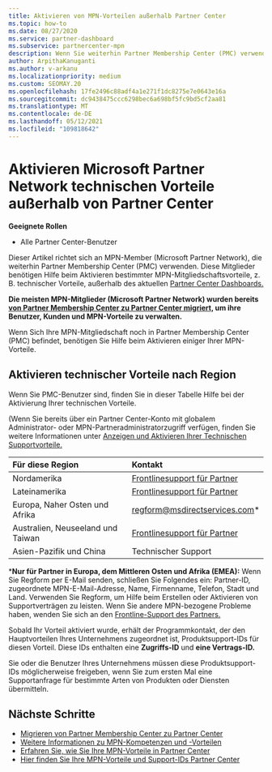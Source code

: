 ```yaml
---
title: Aktivieren von MPN-Vorteilen außerhalb Partner Center
ms.topic: how-to
ms.date: 08/27/2020
ms.service: partner-dashboard
ms.subservice: partnercenter-mpn
description: Wenn Sie weiterhin Partner Membership Center (PMC) verwenden, erfahren Sie, an wen Sie sich wenden sollten, um Ihre MPN-Vorteile für den technischen Support zu aktivieren und Ihnen Support-IDs zu bieten.
author: ArpithaKanuganti
ms.author: v-arkanu
ms.localizationpriority: medium
ms.custom: SEOMAY.20
ms.openlocfilehash: 17fe2496c88adf4a1e271f1dc8275e7e0643e16a
ms.sourcegitcommit: dc9438475ccc6298bec6a698bf5fc9bd5cf2aa81
ms.translationtype: MT
ms.contentlocale: de-DE
ms.lasthandoff: 05/12/2021
ms.locfileid: "109818642"
---
```

# <a name="activate-microsoft-partner-network-technical-benefits-outside-of-partner-center"></a>Aktivieren Microsoft Partner Network technischen Vorteile außerhalb von Partner Center


**Geeignete Rollen**

- Alle Partner Center-Benutzer

Dieser Artikel richtet sich an MPN-Member (Microsoft Partner Network), die weiterhin Partner Membership Center (PMC) verwenden. Diese Mitglieder benötigen Hilfe beim Aktivieren bestimmter MPN-Mitgliedschaftsvorteile, z. B. technischer Vorteile, außerhalb des aktuellen [Partner Center Dashboards.](https://partner.microsoft.com/dashboard)

**Die meisten MPN-Mitglieder (Microsoft Partner Network) wurden bereits [von Partner Membership Center zu Partner Center migriert,](prepare-pmc-pc-migration.md) um ihre Benutzer, Kunden und MPN-Vorteile zu verwalten.**

Wenn Sich Ihre MPN-Mitgliedschaft noch in Partner Membership Center (PMC) befindet, benötigen Sie Hilfe beim Aktivieren einiger Ihrer MPN-Vorteile.

## <a name="activate-technical-benefits-by-region"></a>Aktivieren technischer Vorteile nach Region

Wenn Sie PMC-Benutzer sind, finden Sie in dieser Tabelle Hilfe bei der Aktivierung Ihrer technischen Vorteile.

(Wenn Sie bereits über ein Partner Center-Konto mit globalem Administrator- oder MPN-Partneradministratorzugriff verfügen, finden Sie weitere Informationen unter [Anzeigen und Aktivieren Ihrer Technischen Supportvorteile.](mpn-benefits-technical-support.md#view-and-activate-your-technical-support-benefits)

|Für diese Region  | Kontakt |
|:--------|:------------|
|Nordamerika  | [Frontlinesupport für Partner](https://partner.microsoft.com/support?issueid=300-0042)  |
|Lateinamerika  | [Frontlinesupport für Partner](https://partner.microsoft.com/support?issueid=300-0042)  |
|Europa, Naher Osten und Afrika  | [regform@msdirectservices.com](mailto:regform@msdirectservices.com)*  |
|Australien, Neuseeland und Taiwan  | [Frontlinesupport für Partner](https://partner.microsoft.com/support?issueid=300-0042)  |
|Asien-Pazifik und China  | Technischer Support  |

\***Nur für Partner in Europa, dem Mittleren Osten und Afrika (EMEA):** Wenn Sie Regform per E-Mail senden, schließen Sie Folgendes ein: Partner-ID, zugeordnete MPN-E-Mail-Adresse, Name, Firmenname, Telefon, Stadt und Land. Verwenden Sie Regform, um Hilfe beim Erstellen oder Aktivieren von Supportverträgen zu leisten. Wenn Sie andere MPN-bezogene Probleme haben, wenden Sie sich an den [Frontline-Support des Partners.](https://partner.microsoft.com/support?issueid=300-0042)

Sobald Ihr Vorteil aktiviert wurde, erhält der Programmkontakt, der den Hauptvorteilen Ihres Unternehmens zugeordnet ist, Produktsupport-IDs für diesen Vorteil. Diese IDs enthalten eine **Zugriffs-ID** und **eine Vertrags-ID.** 

Sie oder die Benutzer Ihres Unternehmens müssen diese Produktsupport-IDs möglicherweise freigeben, wenn Sie zum ersten Mal eine Supportanfrage für bestimmte Arten von Produkten oder Diensten übermitteln.

## <a name="next-steps"></a>Nächste Schritte

- [Migrieren von Partner Membership Center zu Partner Center](prepare-pmc-pc-migration.md)
- [Weitere Informationen zu MPN-Kompetenzen und -Vorteilen](learn-about-competencies.md)
- [Erfahren Sie, wie Sie Ihre MPN-Vorteile in Partner Center](manage-your-partner-network-benefits.md)
- [Hier finden Sie Ihre MPN-Vorteile und Support-IDs Partner Center](mpn-find-benefits.md)
